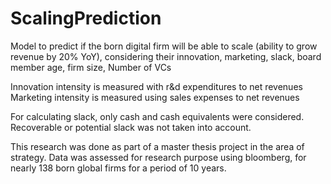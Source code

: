 # ScalingPrediction
Model to predict if the born digital firm will be able to scale (ability to grow revenue by 20% YoY), considering their innovation, marketing, slack, board member age, firm size, Number of VCs

Innovation intensity is measured with r&d expenditures to net revenues
Marketing intensity is measured using sales expenses to net revenues 

For calculating slack, only cash and cash equivalents were considered. Recoverable or potential slack was not taken into account. 

This research was done as part of a master thesis project in the area of strategy. Data was assessed for research purpose using bloomberg, for nearly 138 born global firms for a period of 10 years. 


